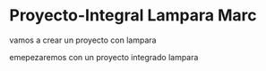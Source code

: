 # Proyecto-Integral Lampara Marc
vamos a crear un proyecto con lampara 

emepezaremos con un proyecto integrado lampara

